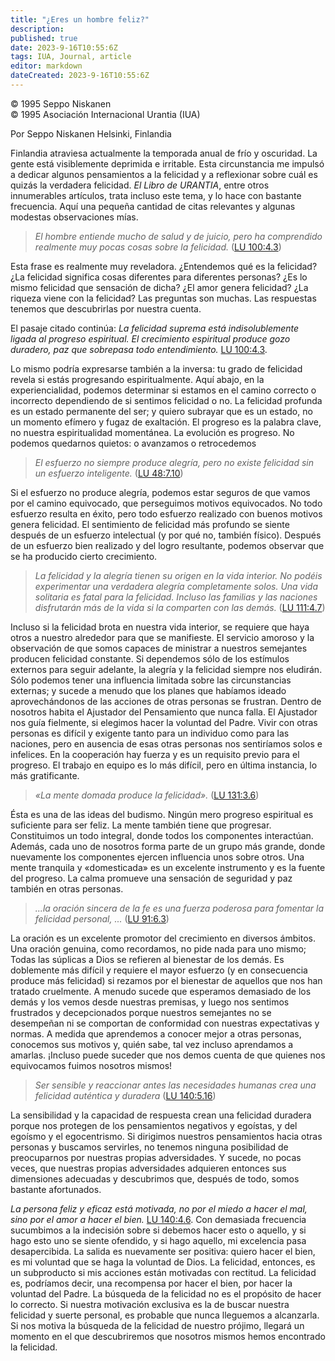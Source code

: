 ```yaml
---
title: "¿Eres un hombre feliz?"
description: 
published: true
date: 2023-9-16T10:55:6Z
tags: IUA, Journal, article
editor: markdown
dateCreated: 2023-9-16T10:55:6Z
---
```


<p class="v-card tema v-sheet--gris claro aclarar-3 px-2">© 1995 Seppo Niskanen<br>© 1995 Asociación Internacional Urantia (IUA)</p>

Por Seppo Niskanen
Helsinki, Finlandia

Finlandia atraviesa actualmente la temporada anual de frío y oscuridad. La gente está visiblemente deprimida e irritable. Esta circunstancia me impulsó a dedicar algunos pensamientos a la felicidad y a reflexionar sobre cuál es quizás la verdadera felicidad. _El Libro de URANTIA_, entre otros innumerables artículos, trata incluso este tema, y lo hace con bastante frecuencia. Aquí una pequeña cantidad de citas relevantes y algunas modestas observaciones mías.

> _El hombre entiende mucho de salud y de juicio, pero ha comprendido realmente muy pocas cosas sobre la felicidad._ ([LU 100:4.3](/es/The_Urantia_Book/100#p4_3))

Esta frase es realmente muy reveladora. ¿Entendemos qué es la felicidad? ¿La felicidad significa cosas diferentes para diferentes personas? ¿Es lo mismo felicidad que sensación de dicha? ¿El amor genera felicidad? ¿La riqueza viene con la felicidad? Las preguntas son muchas. Las respuestas tenemos que descubrirlas por nuestra cuenta.

El pasaje citado continúa: _La felicidad suprema está indisolublemente ligada al progreso espiritual. El crecimiento espiritual produce gozo duradero, paz que sobrepasa todo entendimiento._ [LU 100:4.3](/es/The_Urantia_Book/100#p4_3).

Lo mismo podría expresarse también a la inversa: tu grado de felicidad revela si estás progresando espiritualmente. Aquí abajo, en la experiencialidad, podemos determinar si estamos en el camino correcto o incorrecto dependiendo de si sentimos felicidad o no. La felicidad profunda es un estado permanente del ser; y quiero subrayar que es un estado, no un momento efímero y fugaz de exaltación. El progreso es la palabra clave, no nuestra espiritualidad momentánea. La evolución es progreso. No podemos quedarnos quietos: o avanzamos o retrocedemos

> _El esfuerzo no siempre produce alegría, pero no existe felicidad sin un esfuerzo inteligente._ ([LU 48:7.10](/es/The_Urantia_Book/48#p7_10))

Si el esfuerzo no produce alegría, podemos estar seguros de que vamos por el camino equivocado, que perseguimos motivos equivocados. No todo esfuerzo resulta en éxito, pero todo esfuerzo realizado con buenos motivos genera felicidad. El sentimiento de felicidad más profundo se siente después de un esfuerzo intelectual (y por qué no, también físico). Después de un esfuerzo bien realizado y del logro resultante, podemos observar que se ha producido cierto crecimiento.

> _La felicidad y la alegría tienen su origen en la vida interior. No podéis experimentar una verdadera alegría completamente solos. Una vida solitaria es fatal para la felicidad. Incluso las familias y las naciones disfrutarán más de la vida si la comparten con las demás._ ([LU 111:4.7](/es/The_Urantia_Book/111#p4_7))

Incluso si la felicidad brota en nuestra vida interior, se requiere que haya otros a nuestro alrededor para que se manifieste. El servicio amoroso y la observación de que somos capaces de ministrar a nuestros semejantes producen felicidad constante. Si dependemos sólo de los estímulos externos para seguir adelante, la alegría y la felicidad siempre nos eludirán. Sólo podemos tener una influencia limitada sobre las circunstancias externas; y sucede a menudo que los planes que habíamos ideado aprovechándonos de las acciones de otras personas se frustran. Dentro de nosotros habita el Ajustador del Pensamiento que nunca falla. El Ajustador nos guía fielmente, si elegimos hacer la voluntad del Padre. Vivir con otras personas es difícil y exigente tanto para un individuo como para las naciones, pero en ausencia de esas otras personas nos sentiríamos solos e infelices. En la cooperación hay fuerza y es un requisito previo para el progreso. El trabajo en equipo es lo más difícil, pero en última instancia, lo más gratificante.

> _«La mente domada produce la felicidad»._ ([LU 131:3.6](/es/The_Urantia_Book/131#p3_6))

Ésta es una de las ideas del budismo. Ningún mero progreso espiritual es suficiente para ser feliz. La mente también tiene que progresar. Constituimos un todo integral, donde todos los componentes interactúan. Además, cada uno de nosotros forma parte de un grupo más grande, donde nuevamente los componentes ejercen influencia unos sobre otros. Una mente tranquila y «domesticada» es un excelente instrumento y es la fuente del progreso. La calma promueve una sensación de seguridad y paz también en otras personas.

> _...la oración sincera de la fe es una fuerza poderosa para fomentar la felicidad personal, ..._ ([LU 91:6.3](/es/The_Urantia_Book/91#p6_3))

La oración es un excelente promotor del crecimiento en diversos ámbitos. Una oración genuina, como recordamos, no pide nada para uno mismo; Todas las súplicas a Dios se refieren al bienestar de los demás. Es doblemente más difícil y requiere el mayor esfuerzo (y en consecuencia produce más felicidad) si rezamos por el bienestar de aquellos que nos han tratado cruelmente. A menudo sucede que esperamos demasiado de los demás y los vemos desde nuestras premisas, y luego nos sentimos frustrados y decepcionados porque nuestros semejantes no se desempeñan ni se comportan de conformidad con nuestras expectativas y normas. A medida que aprendemos a conocer mejor a otras personas, conocemos sus motivos y, quién sabe, tal vez incluso aprendamos a amarlas. ¡Incluso puede suceder que nos demos cuenta de que quienes nos equivocamos fuimos nosotros mismos!

> _Ser sensible y reaccionar antes las necesidades humanas crea una felicidad auténtica y duradera_ ([LU 140:5.16](/es/The_Urantia_Book/140#p5_16))

La sensibilidad y la capacidad de respuesta crean una felicidad duradera porque nos protegen de los pensamientos negativos y egoístas, y del egoísmo y el egocentrismo. Si dirigimos nuestros pensamientos hacia otras personas y buscamos servirles, no tenemos ninguna posibilidad de preocuparnos por nuestras propias adversidades. Y sucede, no pocas veces, que nuestras propias adversidades adquieren entonces sus dimensiones adecuadas y descubrimos que, después de todo, somos bastante afortunados.

_La persona feliz y eficaz está motivada, no por el miedo a hacer el mal, sino por el amor a hacer el bien._ [LU 140:4.6](/es/The_Urantia_Book/140#p4_6). Con demasiada frecuencia sucumbimos a la indecisión sobre si debemos hacer esto o aquello, y si hago esto uno se siente ofendido, y si hago aquello, mi excelencia pasa desapercibida. La salida es nuevamente ser positiva: quiero hacer el bien, es mi voluntad que se haga la voluntad de Dios. La felicidad, entonces, es un subproducto si mis acciones están motivadas con rectitud. La felicidad es, podríamos decir, una recompensa por hacer el bien, por hacer la voluntad del Padre. La búsqueda de la felicidad no es el propósito de hacer lo correcto. Si nuestra motivación exclusiva es la de buscar nuestra felicidad y suerte personal, es probable que nunca lleguemos a alcanzarla. Si nos motiva la búsqueda de la felicidad de nuestro prójimo, llegará un momento en el que descubriremos que nosotros mismos hemos encontrado la felicidad.
